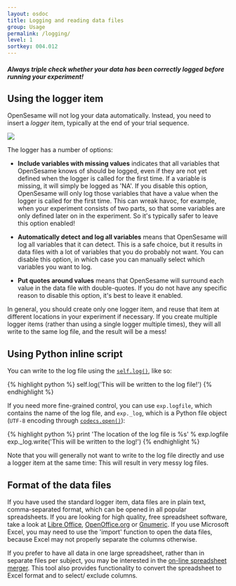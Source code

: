 ```yaml
---
layout: osdoc
title: Logging and reading data files
group: Usage
permalink: /logging/
level: 1
sortkey: 004.012
---
```


##### Always triple check whether your data has been correctly logged before running your experiment!

Using the logger item
---------------------

OpenSesame will not log your data automatically. Instead, you need to insert a *logger* item, typically at the end of your trial sequence.

![](/img/fig/fig4.12.1.png)

The logger has a number of options:

- **Include variables with missing values** indicates that all variables that OpenSesame knows of should be logged, even if they are not yet defined when the logger is called for the first time. If a variable is missing, it will simply be logged as 'NA'. If you disable this option, OpenSesame will only log those variables that have a value when the logger is called for the first time. This can wreak havoc, for example, when your experiment consists of two parts, so that some variables are only defined later on in the experiment. So it's typically safer to leave this option enabled!

- **Automatically detect and log all variables** means that OpenSesame will log all variables that it can detect. This is a safe choice, but it results in data files with a lot of variables that you do probably not want. You can disable this option, in which case you can manually select which variables you want to log.

- **Put quotes around values** means that OpenSesame will surround each value in the data file with double-quotes. If you do not have any specific reason to disable this option, it's best to leave it enabled.

In general, you should create only one logger item, and reuse that item at different locations in your experiment if necessary. If you create multiple logger items (rather than using a single logger multiple times), they will all write to the same log file, and the result will be a mess!

Using Python inline script
--------------------------

You can write to the log file using the [`self.log()`][log-func], like so:

{% highlight python %}
self.log('This will be written to the log file!')
{% endhighlight %}

If you need more fine-grained control, you can use `exp.logfile`, which contains the name of the log file, and `exp._log`, which is a Python file object (`UTF-8` encoding through [`codecs.open()`][codecs]):

{% highlight python %}
print 'The location of the log file is %s' % exp.logfile
exp._log.write('This will be written to the log!')
{% endhighlight %}

Note that you will generally not want to write to the log file directly and use a logger item at the same time: This will result in very messy log files.

Format of the data files
------------------------

If you have used the standard logger item, data files are in plain text, comma-separated format, which can be opened in all popular spreadsheets. If you are looking for high quality, free spreadsheet software, take a look at [Libre Office][libreoffice], [OpenOffice.org][openoffice] or [Gnumeric][]. If you use Microsoft Excel, you may need to use the 'import' function to open the data files, because Excel may not properly separate the columns otherwise.

If you prefer to have all data in one large spreadsheet, rather than in separate files per subject, you may be interested in the [on-line spreadsheet merger][merger]. This tool also provides functionality to convert the spreadsheet to Excel format and to select/ exclude columns.

[merger]: http://www.cogsci.nl/software/online-spreadsheet-merger
[libreoffice]: http://www.libreoffice.org/
[openoffice]: http://www.openoffice.org/
[gnumeric]: http://projects.gnome.org/gnumeric/
[log-func]: /python-inline-code/inlinescript-functions/#inline_script.log
[codecs]: http://docs.python.org/2/library/codecs.html